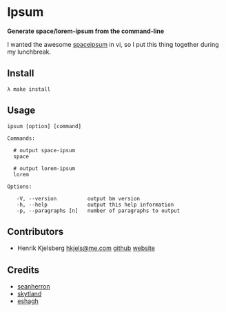 
# Ipsum

__Generate space/lorem-ipsum from the command-line__

I wanted the awesome [spaceipsum](http://spaceipsum.com/) in vi, so I put this
thing together during my lunchbreak.


## Install

    λ make install


## Usage

    ipsum [option] [command]

    Commands:

      # output space-ipsum
      space

      # output lorem-ipsum
      lorem

    Options:

       -V, --version          output bm version
       -h, --help             output this help information
       -p, --paragraphs [n]   number of paragraphs to output


## Contributors

*	Henrik Kjelsberg <hkjels@me.com> 
[github](http://github.com/hkjels/ "Github account")
[website](http://take.no/ "Development blog")


## Credits

* [seanherron](https://twitter.com/#!/seanherron)
* [skytland](https://twitter.com/#!/skytland)
* [eshagh](https://twitter.com/#!/eshagh)

